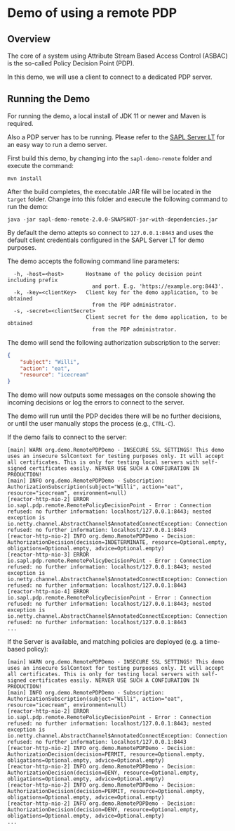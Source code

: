 # Demo of using a remote PDP

## Overview

The core of a system using Attribute Stream Based Access Control (ASBAC) is the so-called Policy Decision Point (PDP).

In this demo, we will use a client to connect to a dedicated PDP server.

## Running the Demo

For running the demo, a local install of JDK 11 or newer and Maven is required.

Also a PDP server has to be running. Please refer to the [SAPL Server LT](https://github.com/heutelbeck/sapl-policy-engine/blob/master/sapl-server-lt/README.md) for an easy way to run a demo server.

First build this demo, by changing into the `sapl-demo-remote` folder and execute the command:

```
mvn install
```

After the build completes, the executable JAR file will be located in the `target` folder. 
Change into this folder and execute the following command to run the demo:

```
java -jar sapl-demo-remote-2.0.0-SNAPSHOT-jar-with-dependencies.jar
```

By default the demo attepts so connect to `127.0.0.1:8443` and uses the default client 
credentials configured in the SAPL Server LT for demo purposes.

The demo accepts the following command line parameters:

```
  -h, -host=<host>       Hostname of the policy decision point including prefix
                           and port. E.g. 'https://example.org:8443'.
  -k, -key=<clientKey>   Client key for the demo application, to be obtained
                           from the PDP administrator.
  -s, -secret=<clientSecret>
                         Client secret for the demo application, to be obtained
                           from the PDP administrator.
```

The demo will send the following authorization subscription to the server:

```json
{
	"subject": "Willi",
	"action": "eat",
	"resource": "icecream"
}
```

The demo will now outputs some messages on the console showing the incoming decisions or log the errors to connect to the server.

The demo will run until the PDP decides there will be no further decisions, or until the user manually stops the process (e.g., `CTRL-C`).

If the demo fails to connect to the server:

```
[main] WARN org.demo.RemotePDPDemo - INSECURE SSL SETTINGS! This demo uses an insecure SslContext for testing purposes only. It will accept all certificates. This is only for testing local servers with self-signed certificates easily. NERVER USE SUCH A CONFIURATION IN PRODUCTION!
[main] INFO org.demo.RemotePDPDemo - Subscription: AuthorizationSubscription(subject="Willi", action="eat", resource="icecream", environment=null)
[reactor-http-nio-2] ERROR io.sapl.pdp.remote.RemotePolicyDecisionPoint - Error : Connection refused: no further information: localhost/127.0.0.1:8443; nested exception is io.netty.channel.AbstractChannel$AnnotatedConnectException: Connection refused: no further information: localhost/127.0.0.1:8443
[reactor-http-nio-2] INFO org.demo.RemotePDPDemo - Decision: AuthorizationDecision(decision=INDETERMINATE, resource=Optional.empty, obligations=Optional.empty, advice=Optional.empty)
[reactor-http-nio-3] ERROR io.sapl.pdp.remote.RemotePolicyDecisionPoint - Error : Connection refused: no further information: localhost/127.0.0.1:8443; nested exception is io.netty.channel.AbstractChannel$AnnotatedConnectException: Connection refused: no further information: localhost/127.0.0.1:8443
[reactor-http-nio-4] ERROR io.sapl.pdp.remote.RemotePolicyDecisionPoint - Error : Connection refused: no further information: localhost/127.0.0.1:8443; nested exception is io.netty.channel.AbstractChannel$AnnotatedConnectException: Connection refused: no further information: localhost/127.0.0.1:8443
...
```

If the Server is available, and matching policies are deployed (e.g. a time-based policy):

```
[main] WARN org.demo.RemotePDPDemo - INSECURE SSL SETTINGS! This demo uses an insecure SslContext for testing purposes only. It will accept all certificates. This is only for testing local servers with self-signed certificates easily. NERVER USE SUCH A CONFIURATION IN PRODUCTION!
[main] INFO org.demo.RemotePDPDemo - Subscription: AuthorizationSubscription(subject="Willi", action="eat", resource="icecream", environment=null)
[reactor-http-nio-2] ERROR io.sapl.pdp.remote.RemotePolicyDecisionPoint - Error : Connection refused: no further information: localhost/127.0.0.1:8443; nested exception is io.netty.channel.AbstractChannel$AnnotatedConnectException: Connection refused: no further information: localhost/127.0.0.1:8443
[reactor-http-nio-2] INFO org.demo.RemotePDPDemo - Decision: AuthorizationDecision(decision=PERMIT, resource=Optional.empty, obligations=Optional.empty, advice=Optional.empty)
[reactor-http-nio-2] INFO org.demo.RemotePDPDemo - Decision: AuthorizationDecision(decision=DENY, resource=Optional.empty, obligations=Optional.empty, advice=Optional.empty)
[reactor-http-nio-2] INFO org.demo.RemotePDPDemo - Decision: AuthorizationDecision(decision=PERMIT, resource=Optional.empty, obligations=Optional.empty, advice=Optional.empty)
[reactor-http-nio-2] INFO org.demo.RemotePDPDemo - Decision: AuthorizationDecision(decision=DENY, resource=Optional.empty, obligations=Optional.empty, advice=Optional.empty)
...
```
